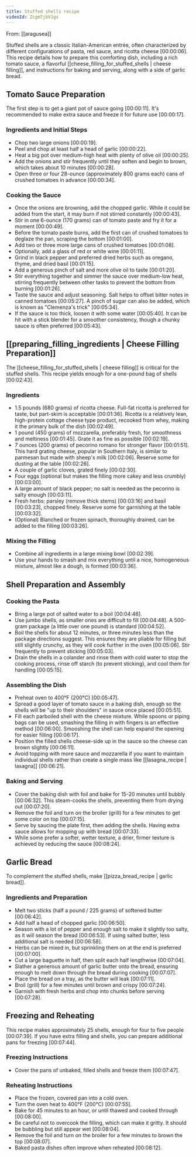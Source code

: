 ```yaml
---
title: Stuffed shells recipe
videoId: ZcgmTjbV1gs
---
```


From: [[aragusea]] <br/> 

Stuffed shells are a classic Italian-American entrée, often characterized by different configurations of pasta, red sauce, and ricotta cheese <a class="yt-timestamp" data-t="00:00:06">[00:00:06]</a>. This recipe details how to prepare this comforting dish, including a rich tomato sauce, a flavorful [[cheese_filling_for_stuffed_shells | cheese filling]], and instructions for baking and serving, along with a side of garlic bread.

## Tomato Sauce Preparation

The first step is to get a giant pot of sauce going <a class="yt-timestamp" data-t="00:00:11">[00:00:11]</a>. It's recommended to make extra sauce and freeze it for future use <a class="yt-timestamp" data-t="00:00:17">[00:00:17]</a>.

### Ingredients and Initial Steps
*   Chop two large onions <a class="yt-timestamp" data-t="00:00:19">[00:00:19]</a>.
*   Peel and chop at least half a head of garlic <a class="yt-timestamp" data-t="00:00:22">[00:00:22]</a>.
*   Heat a big pot over medium-high heat with plenty of olive oil <a class="yt-timestamp" data-t="00:00:25">[00:00:25]</a>.
*   Add the onions and stir frequently until they soften and begin to brown, which takes about 10 minutes <a class="yt-timestamp" data-t="00:00:28">[00:00:28]</a>.
*   Open three or four 28-ounce (approximately 800 grams each) cans of crushed tomatoes in advance <a class="yt-timestamp" data-t="00:00:34">[00:00:34]</a>.

### Cooking the Sauce
*   Once the onions are browning, add the chopped garlic. While it could be added from the start, it may burn if not stirred constantly <a class="yt-timestamp" data-t="00:00:43">[00:00:43]</a>.
*   Stir in one 6-ounce (170 grams) can of tomato paste and fry it for a moment <a class="yt-timestamp" data-t="00:00:49">[00:00:49]</a>.
*   Before the tomato paste burns, add the first can of crushed tomatoes to deglaze the pan, scraping the bottom <a class="yt-timestamp" data-t="00:01:00">[00:01:00]</a>.
*   Add two or three more large cans of crushed tomatoes <a class="yt-timestamp" data-t="00:01:08">[00:01:08]</a>.
*   Optionally, add a glass of red or white wine <a class="yt-timestamp" data-t="00:01:11">[00:01:11]</a>.
*   Grind in black pepper and preferred dried herbs such as oregano, thyme, and dried basil <a class="yt-timestamp" data-t="00:01:15">[00:01:15]</a>.
*   Add a generous pinch of salt and more olive oil to taste <a class="yt-timestamp" data-t="00:01:20">[00:01:20]</a>.
*   Stir everything together and simmer the sauce over medium-low heat, stirring frequently between other tasks to prevent the bottom from burning <a class="yt-timestamp" data-t="00:01:26">[00:01:26]</a>.
*   Taste the sauce and adjust seasoning. Salt helps to offset bitter notes in canned tomatoes <a class="yt-timestamp" data-t="00:05:27">[00:05:27]</a>. A pinch of sugar can also be added, which is known as "Clemenza's trick" <a class="yt-timestamp" data-t="00:05:34">[00:05:34]</a>.
*   If the sauce is too thick, loosen it with some water <a class="yt-timestamp" data-t="00:05:40">[00:05:40]</a>. It can be hit with a stick blender for a smoother consistency, though a chunky sauce is often preferred <a class="yt-timestamp" data-t="00:05:43">[00:05:43]</a>.

## [[preparing_filling_ingredients | Cheese Filling Preparation]]

The [[cheese_filling_for_stuffed_shells | cheese filling]] is critical for the stuffed shells. This recipe yields enough for a one-pound bag of shells <a class="yt-timestamp" data-t="00:02:43">[00:02:43]</a>.

### Ingredients
*   1.5 pounds (680 grams) of ricotta cheese. Full-fat ricotta is preferred for taste, but part-skim is acceptable <a class="yt-timestamp" data-t="00:01:36">[00:01:36]</a>. Ricotta is a relatively lean, high-protein cottage cheese type product, recooked from whey, making it the primary bulk of the dish <a class="yt-timestamp" data-t="00:02:49">[00:02:49]</a>.
*   1 pound (450 grams) of mozzarella, preferably fresh, for smoothness and meltiness <a class="yt-timestamp" data-t="00:01:45">[00:01:45]</a>. Grate it as fine as possible <a class="yt-timestamp" data-t="00:02:19">[00:02:19]</a>.
*   7 ounces (200 grams) of pecorino romano for stronger flavor <a class="yt-timestamp" data-t="00:01:51">[00:01:51]</a>. This hard grating cheese, popular in Southern Italy, is similar to parmesan but made with sheep's milk <a class="yt-timestamp" data-t="00:02:06">[00:02:06]</a>. Reserve some for dusting at the table <a class="yt-timestamp" data-t="00:02:26">[00:02:26]</a>.
*   A couple of garlic cloves, grated finely <a class="yt-timestamp" data-t="00:02:30">[00:02:30]</a>.
*   Four eggs (optional but makes the filling more cakey and less crumbly) <a class="yt-timestamp" data-t="00:03:00">[00:03:00]</a>.
*   A large amount of black pepper; no salt is needed as the pecorino is salty enough <a class="yt-timestamp" data-t="00:03:11">[00:03:11]</a>.
*   Fresh herbs: parsley (remove thick stems) <a class="yt-timestamp" data-t="00:03:16">[00:03:16]</a> and basil <a class="yt-timestamp" data-t="00:03:23">[00:03:23]</a>, chopped finely. Reserve some for garnishing at the table <a class="yt-timestamp" data-t="00:03:32">[00:03:32]</a>.
*   (Optional) Blanched or frozen spinach, thoroughly drained, can be added to the filling <a class="yt-timestamp" data-t="00:03:26">[00:03:26]</a>.

### Mixing the Filling
*   Combine all ingredients in a large mixing bowl <a class="yt-timestamp" data-t="00:02:39">[00:02:39]</a>.
*   Use your hands to smash and mix everything until a nice, homogeneous mixture, almost like a dough, is formed <a class="yt-timestamp" data-t="00:03:36">[00:03:36]</a>.

## Shell Preparation and Assembly

### Cooking the Pasta
*   Bring a large pot of salted water to a boil <a class="yt-timestamp" data-t="00:04:46">[00:04:46]</a>.
*   Use jumbo shells, as smaller ones are difficult to fill <a class="yt-timestamp" data-t="00:04:48">[00:04:48]</a>. A 500-gram package (a little over one pound) is standard <a class="yt-timestamp" data-t="00:04:52">[00:04:52]</a>.
*   Boil the shells for about 12 minutes, or three minutes less than the package directions suggest. This ensures they are pliable for filling but still slightly crunchy, as they will cook further in the oven <a class="yt-timestamp" data-t="00:05:06">[00:05:06]</a>. Stir frequently to prevent sticking <a class="yt-timestamp" data-t="00:05:03">[00:05:03]</a>.
*   Drain the shells in a colander and rinse them with cold water to stop the cooking process, rinse off starch (to prevent sticking), and cool them for handling <a class="yt-timestamp" data-t="00:05:15">[00:05:15]</a>.

### Assembling the Dish
*   Preheat oven to 400°F (200°C) <a class="yt-timestamp" data-t="00:05:47">[00:05:47]</a>.
*   Spread a good layer of tomato sauce in a baking dish, enough so the shells will be "up to their shoulders" in sauce once placed <a class="yt-timestamp" data-t="00:05:51">[00:05:51]</a>.
*   Fill each parboiled shell with the cheese mixture. While spoons or piping bags can be used, smashing the filling in with fingers is an effective method <a class="yt-timestamp" data-t="00:06:00">[00:06:00]</a>. Smooshing the shell can help expand the opening for easier filling <a class="yt-timestamp" data-t="00:06:17">[00:06:17]</a>.
*   Position the filled shells cheese-side up in the sauce so the cheese can brown slightly <a class="yt-timestamp" data-t="00:06:11">[00:06:11]</a>.
*   Avoid topping with more sauce and mozzarella if you want to maintain individual shells rather than create a single mass like [[lasagna_recipe | lasagna]] <a class="yt-timestamp" data-t="00:06:21">[00:06:21]</a>.

### Baking and Serving
*   Cover the baking dish with foil and bake for 15-20 minutes until bubbly <a class="yt-timestamp" data-t="00:06:32">[00:06:32]</a>. This steam-cooks the shells, preventing them from drying out <a class="yt-timestamp" data-t="00:07:20">[00:07:20]</a>.
*   Remove the foil and turn on the broiler (grill) for a few minutes to get some color on top <a class="yt-timestamp" data-t="00:07:15">[00:07:15]</a>.
*   Serve by saucing the plate first, then adding the shells. Having extra sauce allows for mopping up with bread <a class="yt-timestamp" data-t="00:07:33">[00:07:33]</a>.
*   While some prefer a softer, wetter texture, a drier, firmer texture is achieved by reducing the sauce <a class="yt-timestamp" data-t="00:08:24">[00:08:24]</a>.

## Garlic Bread

To complement the stuffed shells, make [[pizza_bread_recipe | garlic bread]].

### Ingredients and Preparation
*   Melt two sticks (half a pound / 225 grams) of softened butter <a class="yt-timestamp" data-t="00:06:42">[00:06:42]</a>.
*   Add half a head of chopped garlic <a class="yt-timestamp" data-t="00:06:50">[00:06:50]</a>.
*   Season with a lot of pepper and enough salt to make it slightly too salty, as it will season the bread <a class="yt-timestamp" data-t="00:06:53">[00:06:53]</a>. If using salted butter, less additional salt is needed <a class="yt-timestamp" data-t="00:06:58">[00:06:58]</a>.
*   Herbs can be mixed in, but sprinkling them on at the end is preferred <a class="yt-timestamp" data-t="00:07:00">[00:07:00]</a>.
*   Cut a large baguette in half, then split each half lengthwise <a class="yt-timestamp" data-t="00:07:04">[00:07:04]</a>.
*   Slather a generous amount of garlic butter onto the bread, ensuring enough to melt down through the bread during cooking <a class="yt-timestamp" data-t="00:07:07">[00:07:07]</a>.
*   Place the bread on a tray, as the butter will leak <a class="yt-timestamp" data-t="00:07:11">[00:07:11]</a>.
*   Broil (grill) for a few minutes until brown and crispy <a class="yt-timestamp" data-t="00:07:24">[00:07:24]</a>.
*   Garnish with fresh herbs and chop into chunks before serving <a class="yt-timestamp" data-t="00:07:28">[00:07:28]</a>.

## Freezing and Reheating

This recipe makes approximately 25 shells, enough for four to five people <a class="yt-timestamp" data-t="00:07:39">[00:07:39]</a>. If you have extra filling and shells, you can prepare additional pans for freezing <a class="yt-timestamp" data-t="00:07:44">[00:07:44]</a>.

### Freezing Instructions
*   Cover the pans of unbaked, filled shells and freeze them <a class="yt-timestamp" data-t="00:07:47">[00:07:47]</a>.

### Reheating Instructions
*   Place the frozen, covered pan into a cold oven.
*   Turn the oven heat to 400°F (200°C) <a class="yt-timestamp" data-t="00:07:55">[00:07:55]</a>.
*   Bake for 45 minutes to an hour, or until thawed and cooked through <a class="yt-timestamp" data-t="00:08:00">[00:08:00]</a>.
*   Be careful not to overcook the filling, which can make it gritty. It should be bubbling but still appear wet <a class="yt-timestamp" data-t="00:08:04">[00:08:04]</a>.
*   Remove the foil and turn on the broiler for a few minutes to brown the top <a class="yt-timestamp" data-t="00:08:07">[00:08:07]</a>.
*   Baked pasta dishes often improve when reheated <a class="yt-timestamp" data-t="00:08:12">[00:08:12]</a>.